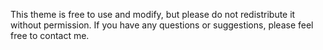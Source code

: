 This theme is free to use and modify, but please do not redistribute it without permission. If you have any questions or suggestions, please feel free to contact me.